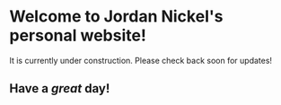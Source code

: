 # Welcome to Jordan Nickel's personal website!
It is currently under construction. Please check back soon for updates!
## Have a _great_ day!
